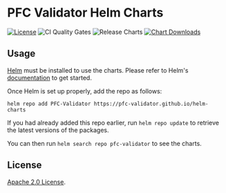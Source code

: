 # PFC Validator Helm Charts

[![License](https://img.shields.io/badge/License-Apache%202.0-blue.svg)](https://opensource.org/licenses/Apache-2.0) ![CI Quality Gates](https://github.com/PFC-Validator/helm-charts/workflows/Lint%20and%20Test%20Charts/badge.svg) ![Release Charts](https://github.com/PFC-Validator/helm-charts/workflows/Release%20Charts/badge.svg?branch=main) [![Chart Downloads](https://img.shields.io/github/downloads/PFC-Validator/helm-charts/total.svg)](https://github.com/PFC-Validator/helm-charts/releases)

## Usage

[Helm](https://helm.sh) must be installed to use the charts.
Please refer to Helm's [documentation](https://helm.sh/docs/) to get started.

Once Helm is set up properly, add the repo as follows:

```console
helm repo add PFC-Validator https://pfc-validator.github.io/helm-charts
```

If you had already added this repo earlier, run `helm repo update` to retrieve the latest versions of the packages.

You can then run `helm search repo pfc-validator` to see the charts.


## License

<!-- Keep full URL links to repo files because this README syncs from main to gh-pages.  -->
[Apache 2.0 License](https://github.com/PFC-Validator/helm-charts/blob/main/LICENSE).
